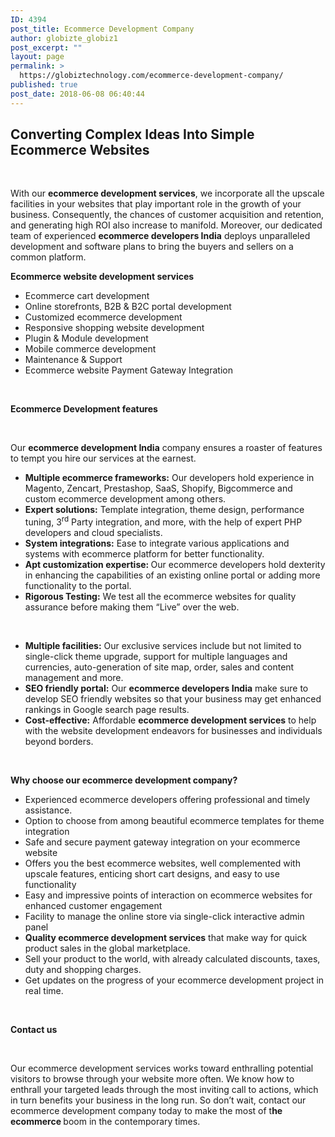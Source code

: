 ```yaml
---
ID: 4394
post_title: Ecommerce Development Company
author: globizte_globiz1
post_excerpt: ""
layout: page
permalink: >
  https://globiztechnology.com/ecommerce-development-company/
published: true
post_date: 2018-06-08 06:40:44
---
```

<h2>Converting Complex Ideas Into Simple Ecommerce Websites</h2>
&nbsp;

With our <strong>ecommerce development services</strong>, we incorporate all the upscale facilities in your websites that play important role in the growth of your business. Consequently, the chances of customer acquisition and retention, and generating high ROI also increase to manifold. Moreover, our dedicated team of experienced <strong>ecommerce developers India</strong> deploys unparalleled development and software plans to bring the buyers and sellers on a common platform.

<strong>Ecommerce website development services</strong>
<ul>
 	<li>Ecommerce cart development</li>
 	<li>Online storefronts, B2B &amp; B2C portal development</li>
 	<li>Customized ecommerce development</li>
 	<li>Responsive shopping website development</li>
 	<li>Plugin &amp; Module development</li>
 	<li>Mobile commerce development</li>
 	<li>Maintenance &amp; Support</li>
 	<li>Ecommerce website Payment Gateway Integration</li>
</ul>
&nbsp;

<strong>Ecommerce Development features</strong>

&nbsp;

Our <strong>ecommerce development India</strong> company ensures a roaster of features to tempt you hire our services at the earnest.
<ul>
 	<li><strong>Multiple ecommerce frameworks:</strong> Our developers hold experience in Magento, Zencart, Prestashop, SaaS, Shopify, Bigcommerce and custom ecommerce development among others.</li>
 	<li><strong>Expert solutions:</strong> Template integration, theme design, performance tuning, 3<sup>rd</sup> Party integration, and more, with the help of expert PHP developers and cloud specialists.</li>
 	<li><strong>System integrations:</strong> Ease to integrate various applications and systems with ecommerce platform for better functionality.</li>
 	<li><strong>Apt customization expertise: </strong>Our ecommerce developers hold dexterity in enhancing the capabilities of an existing online portal or adding more functionality to the portal.</li>
 	<li><strong>Rigorous Testing:</strong> We test all the ecommerce websites for quality assurance before making them “Live” over the web.</li>
</ul>
&nbsp;
<ul>
 	<li><strong>Multiple facilities:</strong> Our exclusive services include but not limited to single-click theme upgrade, support for multiple languages and currencies, auto-generation of site map, order, sales and content management and more.</li>
 	<li><strong>SEO friendly portal:</strong> Our <strong>ecommerce developers India</strong> make sure to develop SEO friendly websites so that your business may get enhanced rankings in Google search page results.</li>
 	<li><strong>Cost-effective:</strong> Affordable <strong>ecommerce development services</strong> to help with the website development endeavors for businesses and individuals beyond borders.</li>
</ul>
&nbsp;

<strong>Why choose our ecommerce development company?</strong>
<ul>
 	<li>Experienced ecommerce developers offering professional and timely assistance.</li>
 	<li>Option to choose from among beautiful ecommerce templates for theme integration</li>
 	<li>Safe and secure payment gateway integration on your ecommerce website</li>
 	<li>Offers you the best ecommerce websites, well complemented with upscale features, enticing short cart designs, and easy to use functionality</li>
 	<li>Easy and impressive points of interaction on ecommerce websites for enhanced customer engagement</li>
 	<li>Facility to manage the online store via single-click interactive admin panel</li>
 	<li><strong>Quality ecommerce development services</strong> that make way for quick product sales in the global marketplace.</li>
 	<li>Sell your product to the world, with already calculated discounts, taxes, duty and shopping charges.</li>
 	<li>Get updates on the progress of your ecommerce development project in real time.</li>
</ul>
&nbsp;

<strong>Contact us</strong>

&nbsp;

Our ecommerce development services works toward enthralling potential visitors to browse through your website more often. We know how to enthrall your targeted leads through the most inviting call to actions, which in turn benefits your business in the long run. So don’t wait, contact our ecommerce development company today to make the most of t<strong>he ecommerce </strong>boom in the contemporary times.

<strong> </strong>